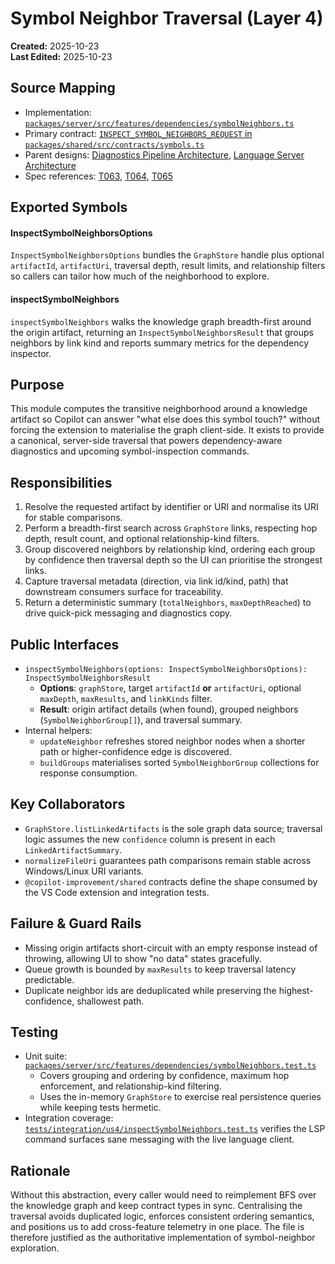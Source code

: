 # Symbol Neighbor Traversal (Layer 4)

**Created:** 2025-10-23  
**Last Edited:** 2025-10-23

## Source Mapping
- Implementation: [`packages/server/src/features/dependencies/symbolNeighbors.ts`](../../../packages/server/src/features/dependencies/symbolNeighbors.ts)
- Primary contract: [`INSPECT_SYMBOL_NEIGHBORS_REQUEST` in `packages/shared/src/contracts/symbols.ts`](../../../packages/shared/src/contracts/symbols.ts)
- Parent designs: [Diagnostics Pipeline Architecture](../../layer-3/diagnostics-pipeline.mdmd.md), [Language Server Architecture](../../layer-3/language-server-architecture.mdmd.md)
- Spec references: [T063](../../../specs/001-link-aware-diagnostics/tasks.md), [T064](../../../specs/001-link-aware-diagnostics/tasks.md), [T065](../../../specs/001-link-aware-diagnostics/tasks.md)

## Exported Symbols

#### InspectSymbolNeighborsOptions
`InspectSymbolNeighborsOptions` bundles the `GraphStore` handle plus optional `artifactId`, `artifactUri`, traversal depth, result limits, and relationship filters so callers can tailor how much of the neighborhood to explore.

#### inspectSymbolNeighbors
`inspectSymbolNeighbors` walks the knowledge graph breadth-first around the origin artifact, returning an `InspectSymbolNeighborsResult` that groups neighbors by link kind and reports summary metrics for the dependency inspector.

## Purpose
This module computes the transitive neighborhood around a knowledge artifact so Copilot can answer "what else does this symbol touch?" without forcing the extension to materialise the graph client-side. It exists to provide a canonical, server-side traversal that powers dependency-aware diagnostics and upcoming symbol-inspection commands.

## Responsibilities
1. Resolve the requested artifact by identifier or URI and normalise its URI for stable comparisons.
2. Perform a breadth-first search across `GraphStore` links, respecting hop depth, result count, and optional relationship-kind filters.
3. Group discovered neighbors by relationship kind, ordering each group by confidence then traversal depth so the UI can prioritise the strongest links.
4. Capture traversal metadata (direction, via link id/kind, path) that downstream consumers surface for traceability.
5. Return a deterministic summary (`totalNeighbors`, `maxDepthReached`) to drive quick-pick messaging and diagnostics copy.

## Public Interfaces
- `inspectSymbolNeighbors(options: InspectSymbolNeighborsOptions): InspectSymbolNeighborsResult`
  - **Options**: `graphStore`, target `artifactId` **or** `artifactUri`, optional `maxDepth`, `maxResults`, and `linkKinds` filter.
  - **Result**: origin artifact details (when found), grouped neighbors (`SymbolNeighborGroup[]`), and traversal summary.
- Internal helpers:
  - `updateNeighbor` refreshes stored neighbor nodes when a shorter path or higher-confidence edge is discovered.
  - `buildGroups` materialises sorted `SymbolNeighborGroup` collections for response consumption.

## Key Collaborators
- `GraphStore.listLinkedArtifacts` is the sole graph data source; traversal logic assumes the new `confidence` column is present in each `LinkedArtifactSummary`.
- `normalizeFileUri` guarantees path comparisons remain stable across Windows/Linux URI variants.
- `@copilot-improvement/shared` contracts define the shape consumed by the VS Code extension and integration tests.

## Failure & Guard Rails
- Missing origin artifacts short-circuit with an empty response instead of throwing, allowing UI to show "no data" states gracefully.
- Queue growth is bounded by `maxResults` to keep traversal latency predictable.
- Duplicate neighbor ids are deduplicated while preserving the highest-confidence, shallowest path.

## Testing
- Unit suite: [`packages/server/src/features/dependencies/symbolNeighbors.test.ts`](../../../packages/server/src/features/dependencies/symbolNeighbors.test.ts)
  - Covers grouping and ordering by confidence, maximum hop enforcement, and relationship-kind filtering.
  - Uses the in-memory `GraphStore` to exercise real persistence queries while keeping tests hermetic.
- Integration coverage: [`tests/integration/us4/inspectSymbolNeighbors.test.ts`](../../../tests/integration/us4/inspectSymbolNeighbors.test.ts) verifies the LSP command surfaces sane messaging with the live language client.

## Rationale
Without this abstraction, every caller would need to reimplement BFS over the knowledge graph and keep contract types in sync. Centralising the traversal avoids duplicated logic, enforces consistent ordering semantics, and positions us to add cross-feature telemetry in one place. The file is therefore justified as the authoritative implementation of symbol-neighbor exploration.
